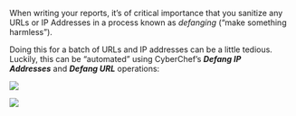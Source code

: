When writing your reports, it’s of critical importance that you sanitize any URLs or IP Addresses in a process known as _defanging_ (“make something harmless”).

Doing this for a batch of URLs and IP addresses can be a little tedious. Luckily, this can be “automated” using CyberChef’s _**Defang IP Addresses**_ and _**Defang URL**_ operations:

![](https://d2y9h8w1ydnujs.cloudfront.net/uploads/content/images/a50523ad2a4b6724b12c148f99a4784ecf8ba03bd34e53f6d1b3ccd24ae3c7bad938583ba531b1dd940535e0ca49.png)

![](https://d2y9h8w1ydnujs.cloudfront.net/uploads/content/images/cf5738fd19bdecbab797f888681ca27045e53a620a787be56cb8044bd138dfba096de4bc9ef14e4c3c8f8c901597.png)